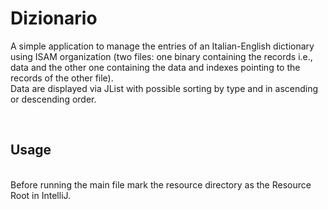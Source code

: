 # Dizionario

A simple application to manage the entries of an Italian-English dictionary using ISAM organization (two files: one binary containing the records i.e., data and the other one containing the data and indexes pointing to the records of the other file).<br>
Data are displayed via JList with possible sorting by type and in ascending or descending order.<br>

<br><h2>Usage</h2>

<br>Before running the main file mark the resource directory as the Resource Root in IntelliJ.
